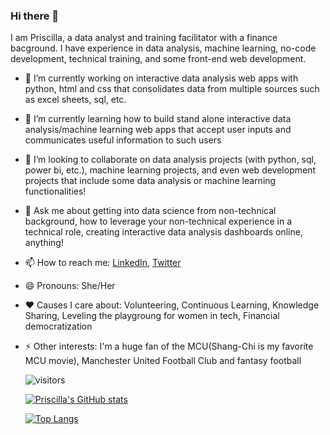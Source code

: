 ### Hi there 👋
I am Priscilla, a data analyst and training facilitator with a finance bacground. I have experience in data analysis, machine learning, no-code development, technical training, and some front-end web development. 


- 🔭 I’m currently working on interactive data analysis web apps with python, html and css that consolidates data from multiple sources such as excel sheets, sql, etc.
- 🌱 I’m currently learning how to build stand alone interactive data analysis/machine learning web apps that accept user inputs and communicates useful information to such users
- 👯 I’m looking to collaborate on data analysis projects (with python, sql, power bi, etc.), machine learning projects, and even web development projects that include some data analysis or machine learning functionalities!
- 💬 Ask me about getting into data science from non-technical background, how to leverage your non-technical experience in a technical role, creating interactive data analysis dashboards online, anything!
- 📫 How to reach me: [LinkedIn](https://www.linkedin.com/in/priscillabaah/), [Twitter](https://twitter.com/ofosua_x)
- 😄 Pronouns: She/Her
- ❤️ Causes I care about: Volunteering, Continuous Learning, Knowledge Sharing, Leveling the playgroung for women in tech, Financial democratization
- ⚡ Other interests: I'm a huge fan of the MCU(Shang-Chi is my favorite MCU movie), Manchester United Football Club and fantasy football


  ![visitors](https://visitor-badge.glitch.me/badge?page_id=Priscilla-B&left_color=green&right_color=red)
  
  [![Priscilla's GitHub stats](https://github-readme-stats.vercel.app/api?username=Priscilla-B&count_private=true&show_icons=true&theme=gruvbox)](https://github.com/anuraghazra/github-readme-stats)

  [![Top Langs](https://github-readme-stats.vercel.app/api/top-langs/?username=Priscilla-B&theme=gruvbox)](https://github.com/anuraghazra/github-readme-stats)

